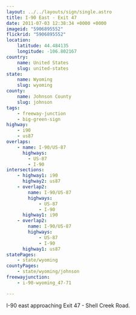```yaml
---
layout: ../../layouts/sign/single.astro
title: I-90 East - Exit 47
date: 2011-07-03 12:38:34 +0000 +0000
imageid: "5906895552"
flickrid: "5906895552"
location:
    latitude: 44.484135
    longitude: -106.802167
country:
    name: United States
    slug: united-states
state:
    name: Wyoming
    slug: wyoming
county:
    name: Johnson County
    slug: johnson
tags:
    - freeway-junction
    - big-green-sign
highway:
    - i90
    - us87
overlaps:
    - name: I-90/US-87
      highways:
        - US-87
        - I-90
intersections:
    - highway1: i90
      highway2: us87
    - overlap2:
        name: I-90/US-87
        highways:
            - US-87
            - I-90
      highway1: i90
    - overlap2:
        name: I-90/US-87
        highways:
            - US-87
            - I-90
      highway1: us87
statePages:
    - state/wyoming
countyPages:
    - state/wyoming/johnson
freewayjunction:
    - i-90-wyoming_47-71

---
```

I-90 east approaching Exit 47 - Shell Creek Road.